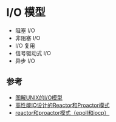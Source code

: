 # I/O 模型

- 阻塞 I/O  
- 非阻塞 I/O  
- I/O 复用  
- 信号驱动式 I/O  
- 异步 I/O

## 参考

- [图解UNIX的I/O模型](https://blog.csdn.net/lihao21/article/details/51620374)  
- [高性能IO设计的Reactor和Proactor模式](http://xmuzyq.iteye.com/blog/783218)  
- [reactor和proactor模式（epoll和iocp）](https://blog.csdn.net/zccracker/article/details/38686339)  
